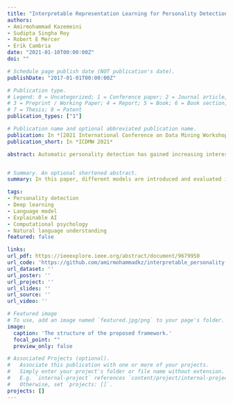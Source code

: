 ```yaml
---
title: "Interpretable Representation Learning for Personality Detection"
authors:
- Amirmohammad Kazemeini
- Sudipta Singha Roy
- Robert E Mercer
- Erik Cambria
date: "2021-01-10T00:00:00Z"
doi: ""

# Schedule page publish date (NOT publication's date).
publishDate: "2017-01-01T00:00:00Z"

# Publication type.
# Legend: 0 = Uncategorized; 1 = Conference paper; 2 = Journal article;
# 3 = Preprint / Working Paper; 4 = Report; 5 = Book; 6 = Book section;
# 7 = Thesis; 8 = Patent
publication_types: ["1"]

# Publication name and optional abbreviated publication name.
publication: In *[2021 International Conference on Data Mining Workshops ICDMW](https://icdm2021.auckland.ac.nz/)*
publication_short: In *ICDMW 2021*

abstract: Automatic personality detection has gained increasing interest recently. Several models have been introduced to perform this task. The weakness of these models is their inability to interpret their results. Even if the model shows excellent performance over test data, it can sometimes fail in real-life tasks since it may incorrectly interpret a statement. To investigate this issue, we evaluate two approaches. In the first approach, we generate sentence embeddings by training a siamese BiLSTM with max-pooling on the psychological statement pairs to compute the semantic similarities between them. In the second approach, we evaluate state-of-the-art pretrained language models to see whether their output representations can distinguish personality types. Both of these approaches outperform state-of-the-art models for this task with less computational overhead. We conclude by discussing the implications of this work for both computational modeling and psychological science.


# Summary. An optional shortened abstract.
summary: In this paper, different models are introduced and evaluated in terms of their capability in understanding psychological context for personality detection which also resulted in a new state-of-the-art in this field.

tags:
- Personality detection
- Deep learning
- Language model
- Explainable AI
- Computational psychology
- Natural language understanding
featured: false

links:
url_pdf: https://ieeexplore.ieee.org/abstract/document/9679950
url_code: 'https://github.com/amirmohammadkz/interpretable_personality'
url_dataset: ''
url_poster: ''
url_project: ''
url_slides: ''
url_source: ''
url_video: ''

# Featured image
# To use, add an image named `featured.jpg/png` to your page's folder. 
image:
  caption: 'The structure of the proposed framework.'
  focal_point: ""
  preview_only: false

# Associated Projects (optional).
#   Associate this publication with one or more of your projects.
#   Simply enter your project's folder or file name without extension.
#   E.g. `internal-project` references `content/project/internal-project/index.md`.
#   Otherwise, set `projects: []`.
projects: []
---
```


